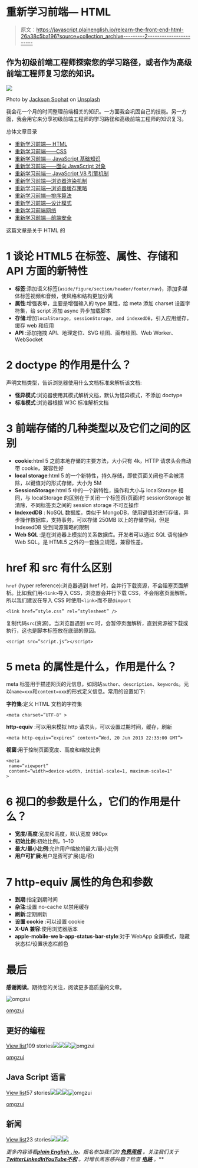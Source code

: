 # 重新学习前端— HTML

> 原文：<https://javascript.plainenglish.io/relearn-the-front-end-html-26a38c5ba196?source=collection_archive---------2----------------------->

## 作为初级前端工程师探索您的学习路径，或者作为高级前端工程师复习您的知识。

![](img/c3bd0679b0c635a548977c7d63a10ed0.png)

Photo by [Jackson Sophat](https://unsplash.com/@jacksonsophat?utm_source=medium&utm_medium=referral) on [Unsplash](https://unsplash.com?utm_source=medium&utm_medium=referral)

我会花一个月的时间整理前端相关的知识。一方面我会巩固自己的技能。另一方面，我会用它来分享初级前端工程师的学习路径和高级前端工程师的知识复习。

总体文章目录

*   [重新学习前端— HTML](/relearn-the-front-end-html-26a38c5ba196)
*   [重新学习前端——CSS](/relearn-the-front-end-css-4d74eb5981f8)
*   [重新学习前端— JavaScript 基础知识](/relearn-the-front-end-javascript-basics-d770eefd791f)
*   [重新学习前端——面向 JavaScript 对象](/relearning-the-front-end-javascript-object-oriented-913077e735bf)
*   [重新学习前端— JavaScript V8 引擎机制](/relearning-the-front-end-javascript-v8-engine-mechanism-cc6457b43aff)
*   [重新学习前端—浏览器渲染机制](/relearning-the-front-end-browser-rendering-mechanism-efbfc19d225f)
*   [重新学习前端—浏览器缓存策略](/relearn-the-front-end-browser-caching-strategy-21cd081886d)
*   [重新学习前端—排序算法](/relearn-the-front-end-sorting-algorithm-348f939632e0)
*   [重新学习前端—设计模式](/relearning-the-front-end-design-patterns-e95444b6bdb)
*   [重新学习前端网络](/relearn-the-front-end-network-b0402a870336)
*   [重新学习前端—前端安全](/relearning-the-front-end-front-end-security-bbc20ded6b12)

这篇文章是关于 HTML 的

# 1 谈论 HTML5 在标签、属性、存储和 API 方面的新特性

*   **标签**:添加语义标签(`aside/figure/section/header/footer/nav`)，添加多媒体标签视频和音频，使风格和结构更加分离
*   **属性**:增强表单，主要是增强输入的 type 属性，给 meta 添加 charset 设置字符集，给 script 添加 async 异步加载脚本
*   **存储**:增加`localStorage, sessionStorage, and indexedDB`，引入应用缓存，缓存 web 和应用
*   **API** :添加拖拽 API、地理定位、SVG 绘图、画布绘图、Web Worker、WebSocket

# 2 doctype 的作用是什么？

声明文档类型，告诉浏览器使用什么文档标准来解析该文档:

*   **怪异模式**:浏览器使用其模式解析文档，默认为怪异模式，不添加 doctype
*   **标准模式**:浏览器根据 W3C 标准解析文档

# 3 前端存储的几种类型以及它们之间的区别

*   **cookie**:html 5 之前本地存储的主要方法，大小只有 4k，HTTP 请求头会自动带 cookie，兼容性好
*   **local storage**:html 5 的一个新特性，持久存储，即使页面关闭也不会被清除，以键值对的形式存储，大小为 5M
*   **SessionStorage**:html 5 中的一个新特性，操作和大小与 localStorage 相同，与 localStorage 的区别在于关闭一个标签页(页面)时 sessionStorage 被清除，不同标签页之间的 session storage 不可互操作
*   **IndexedDB** : NoSQL 数据库，类似于 MongoDB，使用键值对进行存储，异步操作数据库，支持事务，可以存储 250MB 以上的存储空间，但是 IndexedDB 受到同源策略的限制
*   **Web SQL** :是在浏览器上模拟的关系数据库。开发者可以通过 SQL 语句操作 Web SQL。是 HTML5 之外的一套独立规范，兼容性差。

# href 和 src 有什么区别

`href` (hyper reference):浏览器遇到 href 时，会并行下载资源，不会阻塞页面解析。比如我们用`<link>`导入 CSS，浏览器会并行下载 CSS，不会阻塞页面解析。所以我们建议在导入 CSS 时使用`<link>`而不是`@import`

```
<link href=”style.css” rel=”stylesheet” />
```

复制代码`src`(资源)。当浏览器遇到 src 时，会暂停页面解析，直到资源被下载或执行，这也是脚本标签放在底部的原因。

```
<script src=”script.js”></script>
```

# 5 meta 的属性是什么，作用是什么？

meta 标签用于描述网页的元信息，如网站`author`、`description`、`keywords`。元以`name=xxx`和`content=xxx`的形式定义信息。常用的设置如下:

**字符集**:定义 HTML 文档的字符集

```
<meta charset=”UTF-8" >
```

**http-equiv** :可以用来模拟 http 请求头，可以设置过期时间，缓存，刷新

```
<meta http-equiv=”expires” content=”Wed, 20 Jun 2019 22:33:00 GMT”>
```

**视窗**:用于控制页面宽度、高度和缩放比例

```
<meta
 name=”viewport”
 content=”width=device-width, initial-scale=1, maximum-scale=1"
>
```

# 6 视口的参数是什么，它们的作用是什么？

*   **宽度/高度**:宽度和高度，默认宽度 980px
*   **初始比例**:初始比例，1~10
*   **最大/最小比例**:允许用户缩放的最大/最小比例
*   **用户可扩展**:用户是否可扩展(是/否)

# 7 http-equiv 属性的角色和参数

*   **到期**:指定到期时间
*   **杂注**:设置 no-cache 以禁用缓存
*   **刷新**:定期刷新
*   **设置 cookie** :可以设置 cookie
*   **X-UA 兼容**:使用浏览器版本
*   **apple-mobile-we b-app-status-bar-style**:对于 WebApp 全屏模式，隐藏状态栏/设置状态栏颜色

# 最后

**感谢阅读**。期待您的关注，阅读更多高质量的文章。

![omgzui](img/113db82933227743d0067a68e250ac93.png)

[omgzui](https://medium.com/@omgzui?source=post_page-----26a38c5ba196--------------------------------)

## 更好的编程

[View list](https://medium.com/@omgzui/list/better-programing-9b4c9bb174aa?source=post_page-----26a38c5ba196--------------------------------)109 stories![](img/64fcf15e27c514ec49d62966b68dbc15.png)![](img/3e6ce891363c151131c5993ca0dcc526.png)![](img/a7dd413de22f319a3c4729c9e737feb8.png)![omgzui](img/113db82933227743d0067a68e250ac93.png)

[omgzui](https://medium.com/@omgzui?source=post_page-----26a38c5ba196--------------------------------)

## Java Script 语言

[View list](https://medium.com/@omgzui/list/javascript-48bfc7b5f93c?source=post_page-----26a38c5ba196--------------------------------)57 stories![](img/64fcf15e27c514ec49d62966b68dbc15.png)![](img/3e6ce891363c151131c5993ca0dcc526.png)![](img/a7dd413de22f319a3c4729c9e737feb8.png)![omgzui](img/113db82933227743d0067a68e250ac93.png)

[omgzui](https://medium.com/@omgzui?source=post_page-----26a38c5ba196--------------------------------)

## 新闻

[View list](https://medium.com/@omgzui/list/news-67ec0a972660?source=post_page-----26a38c5ba196--------------------------------)23 stories![](img/c3f36b36bf050f98fd5a8e3c89103cad.png)![](img/8459df5aae62dc00f04377e09544be88.png)![](img/2864058bcedc8c1cd6492624ba9671c6.png)

*更多内容请看*[***plain English . io***](https://plainenglish.io/)*。报名参加我们的* [***免费周报***](http://newsletter.plainenglish.io/) *。关注我们关于*[***Twitter***](https://twitter.com/inPlainEngHQ)[***LinkedIn***](https://www.linkedin.com/company/inplainenglish/)*[***YouTube***](https://www.youtube.com/channel/UCtipWUghju290NWcn8jhyAw)*[***不和***](https://discord.gg/GtDtUAvyhW) *。对增长黑客感兴趣？检查* [***电路***](https://circuit.ooo/) *。***